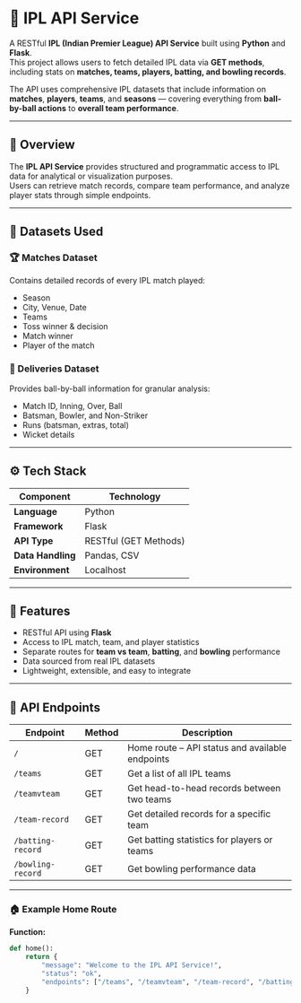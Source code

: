 # 🏏 IPL API Service

A RESTful **IPL (Indian Premier League) API Service** built using **Python** and **Flask**.  
This project allows users to fetch detailed IPL data via **GET methods**, including stats on **matches, teams, players, batting, and bowling records**.  

The API uses comprehensive IPL datasets that include information on **matches**, **players**, **teams**, and **seasons** — covering everything from **ball-by-ball actions** to **overall team performance**.

---

## 📘 Overview

The **IPL API Service** provides structured and programmatic access to IPL data for analytical or visualization purposes.  
Users can retrieve match records, compare team performance, and analyze player stats through simple endpoints.

---

## 📂 Datasets Used

### 🏆 Matches Dataset
Contains detailed records of every IPL match played:
- Season  
- City, Venue, Date  
- Teams  
- Toss winner & decision  
- Match winner  
- Player of the match  

### 🎯 Deliveries Dataset
Provides ball-by-ball information for granular analysis:
- Match ID, Inning, Over, Ball  
- Batsman, Bowler, and Non-Striker  
- Runs (batsman, extras, total)  
- Wicket details  

---

## ⚙️ Tech Stack

| Component | Technology |
|------------|-------------|
| **Language** | Python |
| **Framework** | Flask |
| **API Type** | RESTful (GET Methods) |
| **Data Handling** | Pandas, CSV |
| **Environment** | Localhost |

---

## 🚀 Features

- RESTful API using **Flask**
- Access to IPL match, team, and player statistics
- Separate routes for **team vs team**, **batting**, and **bowling** performance
- Data sourced from real IPL datasets
- Lightweight, extensible, and easy to integrate

---

## 🧩 API Endpoints

| Endpoint | Method | Description |
|-----------|--------|-------------|
| `/` | GET | Home route – API status and available endpoints |
| `/teams` | GET | Get a list of all IPL teams |
| `/teamvteam` | GET | Get head-to-head records between two teams |
| `/team-record` | GET | Get detailed records for a specific team |
| `/batting-record` | GET | Get batting statistics for players or teams |
| `/bowling-record` | GET | Get bowling performance data |

---

### 🏠 Example Home Route

**Function:**
```python
def home():
    return {
        "message": "Welcome to the IPL API Service!",
        "status": "ok",
        "endpoints": ["/teams", "/teamvteam", "/team-record", "/batting-record", "/bowling-record"]
    }
